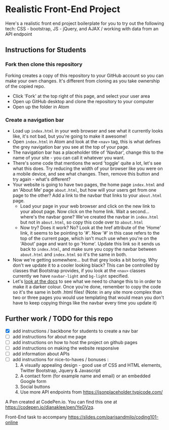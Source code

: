 # Realistic Front-End Project

Here's a realistic front end project boilerplate for you to try out the following tech: CSS - bootstrap, JS - jQuery, and AJAX / working with data from an API endpoint

## Instructions for Students

### Fork then clone this repository

Forking creates a copy of this repository to your GitHub account so you can make your own changes. It's different from cloning as you take ownership of the copied repo.

- Click 'Fork' at the top right of this page, and select your user area
- Open up GitHub desktop and clone the repository to your computer
- Open up the folder in Atom

### Create a navigation bar

- Load up `index.html` in your web browser and see what it currently looks like, it's not bad, but you're going to make it awesome!
- Open `index.html` in Atom and look at the `<nav>` tag, this is what defines the grey navigation bar you see at the top of your page.
- The navigation bar has a placeholder title of 'Navbar', change this to the name of your site - you can call it whatever you want.
- There's some code that mentions the word 'toggle' quite a lot, let's see what this does. Try reducing the width of your browser like you were on a mobile device, and see what changes. Then, remove this button and try again - what's different?
- Your website is going to have two pages, the home page `index.html` and an 'About Me' page `about.html`, but how will your users get from one page to the other? Add a link to the navbar that links to your `about.html` page.
  - Load your page in your web browser and click on the new link to your about page. Now click on the home link. Wait a second... where's the navbar gone? We've created the navbar in `index.html` but not in `about.html`, so copy this code over to `about.html`
  - Now try? Does it work? No? Look at the href attribute of the 'Home' link, it seems to be pointing to '#'. Now '#' in this case refers to the top of the current page, which isn't much use when you're on the 'About' page and want to go 'Home'. Update this link so it sends us back to `index.html`, and make sure you copy the navbar between `about.html` and `index.html` so it's the same in both.
- Now we're getting somewhere... but that grey looks a bit boring. Why don't we update it to a cooler looking black? This can be controlled by classes that Bootstrap provides, if you look at the `<nav>` classes currently we have `navbar-light` and `bg-light` specified.
- Let's [look at the docs](https://getbootstrap.com/docs/4.0/components/navbar/#color-schemes) to see what we need to change this to in order to make it a darker colour. Once you're done, remember to copy the code so it's the same in both .html files! (Note: in any site more complex than two or three pages you would use templating that would mean you don't have to keep copying things like the navbar every time you update it)

## Further work / TODO for this repo

- [x] add instructions / backbone for students to create a nav bar
- [ ] add instructions for about me page
- [ ] add instructions on how to host the project on github pages
- [ ] add instructions on making the website responsive
- [ ] add information about APIs
- [ ] add instructions for nice-to-haves / bonuses :
    1. A visually appealing design - good use of CSS and HTML elements, Twitter
    Bootstrap, Jquery & Javascript
    2. A contact form (for example name and email) or an embedded Google form
    3. Social buttons
    4. Use more API endpoints from https://jsonplaceholder.typicode.com/

A Pen created at CodePen.io. You can find this one at https://codepen.io/dianaklee/pen/YeGVzq.

Front-End task to accompany https://slides.com/parisandmilo/coding101-online
